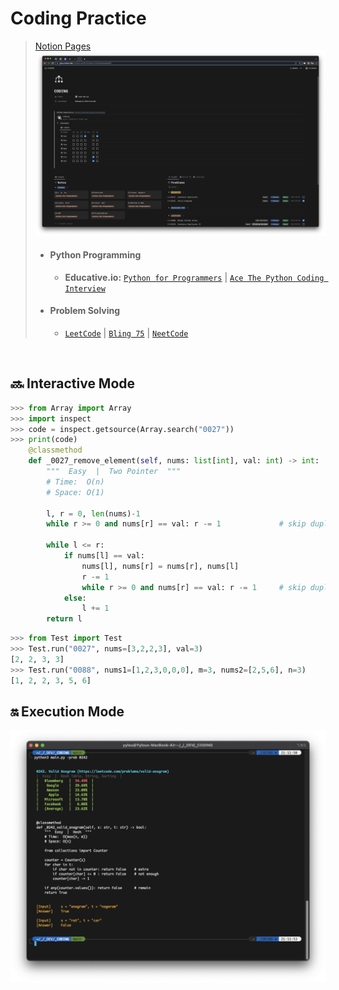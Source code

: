 # Coding Practice
> [Notion Pages](https://yylou.notion.site/CODING-eef2bf79104b44709c56f0bedea8d9f5)
> ![Notion](./fig/notion.png)
> * #### Python Programming
>   * **Educative.io:** [```Python for Programmers```](https://www.educative.io/path/python-for-programmers) | [```Ace The Python Coding Interview```](https://www.educative.io/path/ace-python-coding-interview)
> * #### Problem Solving
>   * [```LeetCode```](https://leetcode.com/problemset/all/) | [```Bling 75```](https://www.techinterviewhandbook.org/best-practice-questions/) | [```NeetCode```](https://neetcode.io/roadmap)

<br />

## :soon: Interactive Mode
```python
>>> from Array import Array
>>> import inspect
>>> code = inspect.getsource(Array.search("0027"))
>>> print(code)
    @classmethod
    def _0027_remove_element(self, nums: list[int], val: int) -> int:
        """  Easy  |  Two Pointer  """
        # Time:  O(n)
        # Space: O(1)

        l, r = 0, len(nums)-1
        while r >= 0 and nums[r] == val: r -= 1             # skip duplicate

        while l <= r:
            if nums[l] == val:
                nums[l], nums[r] = nums[r], nums[l]
                r -= 1
                while r >= 0 and nums[r] == val: r -= 1     # skip duplicate
            else:
                l += 1
        return l
```

```python
>>> from Test import Test
>>> Test.run("0027", nums=[3,2,2,3], val=3)
[2, 2, 3, 3]
>>> Test.run("0088", nums1=[1,2,3,0,0,0], m=3, nums2=[2,5,6], n=3)
[1, 2, 2, 3, 5, 6]
```

## :on: Execution Mode
![Output](./fig/output.png)